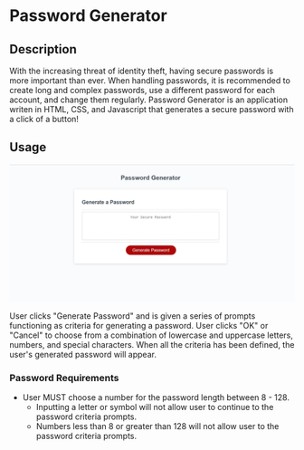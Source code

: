 # Password Generator

## Description

With the increasing threat of identity theft, having secure passwords is more important than ever. When handling passwords, it is recommended to create long and complex passwords, use a different password for each account, and change them regularly. Password Generator is an application writen in HTML, CSS, and Javascript that generates a secure password with a click of a button!

## Usage

![](images/password-generator.jpg)

User clicks "Generate Password" and is given a series of prompts functioning as criteria for generating a password. User clicks "OK" or "Cancel" to choose from a combination of lowercase and uppercase letters, numbers, and special characters. When all the criteria has been defined, the user's generated password will appear.

### Password Requirements

* User MUST choose a number for the password length between 8 - 128.
    * Inputting a letter or symbol will not allow user to continue to the password criteria prompts.
    * Numbers less than 8 or greater than 128 will not allow user to the password criteria prompts.






